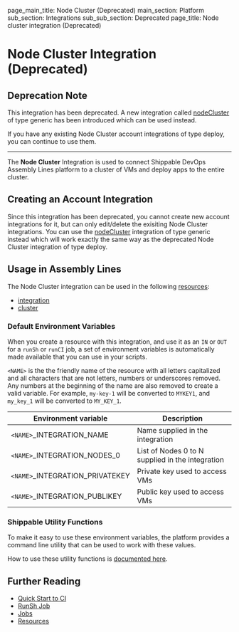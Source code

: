 page_main_title: Node Cluster (Deprecated)
main_section: Platform
sub_section: Integrations
sub_sub_section: Deprecated
page_title: Node cluster integration (Deprecated)

# Node Cluster Integration (Deprecated)

## Deprecation Note
This integration has been deprecated. A new integration called [nodeCluster](/platform/integration/nodeCluster) of type generic has been introduced which can be used instead.

If you have any existing Node Cluster account integrations of type deploy, you can continue to use them.

---

The **Node Cluster** Integration is used to connect Shippable DevOps Assembly Lines platform to a cluster of VMs and deploy apps to the entire cluster.

## Creating an Account Integration

Since this integration has been deprecated, you cannot create new account integrations for it, but can only edit/delete the exisiting Node Cluster integrations. You can use the [nodeCluster](/platform/integration/nodeCluster) integration of type generic instead which will work exactly the same way as the deprecated Node Cluster integration of type deploy.


## Usage in Assembly Lines

The Node Cluster integration can be used in the following [resources](/platform/workflow/resource/overview/):

* [integration](/platform/workflow/resource/integration)
* [cluster](/platform/workflow/resource/cluster)


### Default Environment Variables
When you create a resource with this integration, and use it as an `IN` or `OUT` for a `runSh` or `runCI` job, a set of environment variables is automatically made available that you can use in your scripts.

`<NAME>` is the the friendly name of the resource with all letters capitalized and all characters that are not letters, numbers or underscores removed. Any numbers at the beginning of the name are also removed to create a valid variable. For example, `my-key-1` will be converted to `MYKEY1`, and `my_key_1` will be converted to `MY_KEY_1`.

| Environment variable						| Description      |
| ------			 							|----------------- |
| `<NAME>`\_INTEGRATION\_NAME				| Name supplied in the integration |
| `<NAME>`\_INTEGRATION\_NODES_0        | List of Nodes 0 to N supplied in the integration |
| `<NAME>`\_INTEGRATION\_PRIVATEKEY		| Private key used to access VMs |
| `<NAME>`\_INTEGRATION\_PUBLIKEY			| Public key used to access VMs |

### Shippable Utility Functions
To make it easy to use these environment variables, the platform provides a command line utility that can be used to work with these values.

How to use these utility functions is [documented here](/platform/tutorial/workflow/using-shipctl).

## Further Reading
* [Quick Start to CI](/getting-started/ci-sample)
* [RunSh Job](/platform/workflow/job/runsh)
* [Jobs](/platform/workflow/job/overview)
* [Resources](/platform/workflow/resource/overview)
